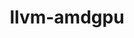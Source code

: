 ---
title: "llvm-amdgpu"
layout: cache
categories: [package, develop]
meta: {"versions": ["5.4.3", "5.5.1", "5.6.1"], "compilers": ["gcc@=11.1.0", "gcc@=11.3.0", "gcc@=11.4.0"], "oss": ["ubuntu20.04", "ubuntu22.04"], "platforms": ["linux"], "targets": ["x86_64_v3"], "stacks": ["data-vis-sdk", "e4s", "gpu-tests", "ml-linux-x86_64-rocm", "root"], "num_specs": 69, "num_specs_by_stack": {"gpu-tests": 10, "e4s": 30, "root": 69, "data-vis-sdk": 11, "ml-linux-x86_64-rocm": 19}}
spec_details: [{"hash": "m532mk6wc3vuzroqkricywumq6qrzg6m", "compiler": "gcc@=11.1.0", "versions": ["5.5.1"], "os": "ubuntu20.04", "platform": "linux", "target": "x86_64_v3", "variants": ["build_system=cmake", "build_type=Release", "generator=ninja", "~ipo", "~link_llvm_dylib", "~llvm_dylib", "~openmp", "patches=a08bbe1,c4750bb", "+rocm-device-libs"], "stacks": ["gpu-tests", "e4s", "root"], "size": "-", "tarball": "https://binaries.spack.io/develop/build_cache/linux-ubuntu20.04-x86_64_v3/gcc-11.1.0/llvm-amdgpu-5.5.1/linux-ubuntu20.04-x86_64_v3-gcc-11.1.0-llvm-amdgpu-5.5.1-m532mk6wc3vuzroqkricywumq6qrzg6m.spack"}, {"hash": "42bht2ay2kpoethled3jw3yaxwvvcjdj", "compiler": "gcc@=11.1.0", "versions": ["5.6.1"], "os": "ubuntu20.04", "platform": "linux", "target": "x86_64_v3", "variants": ["build_system=cmake", "build_type=Release", "generator=ninja", "~ipo", "~link_llvm_dylib", "~llvm_dylib", "~openmp", "patches=a08bbe1,c4750bb,d35aec9", "+rocm-device-libs"], "stacks": ["gpu-tests", "root"], "size": "-", "tarball": "https://binaries.spack.io/develop/build_cache/linux-ubuntu20.04-x86_64_v3/gcc-11.1.0/llvm-amdgpu-5.6.1/linux-ubuntu20.04-x86_64_v3-gcc-11.1.0-llvm-amdgpu-5.6.1-42bht2ay2kpoethled3jw3yaxwvvcjdj.spack"}, {"hash": "hpuwsph666hp727dgwkn4gieo7vbekrg", "compiler": "gcc@=11.1.0", "versions": ["5.6.1"], "os": "ubuntu20.04", "platform": "linux", "target": "x86_64_v3", "variants": ["build_system=cmake", "build_type=Release", "generator=ninja", "~ipo", "~link_llvm_dylib", "~llvm_dylib", "~openmp", "patches=a08bbe1,b66529f,d35aec9", "+rocm-device-libs"], "stacks": ["gpu-tests", "root"], "size": "-", "tarball": "https://binaries.spack.io/develop/build_cache/linux-ubuntu20.04-x86_64_v3/gcc-11.1.0/llvm-amdgpu-5.6.1/linux-ubuntu20.04-x86_64_v3-gcc-11.1.0-llvm-amdgpu-5.6.1-hpuwsph666hp727dgwkn4gieo7vbekrg.spack"}, {"hash": "dscj5kbzlniusegcqe5tihuzlkscbxbl", "compiler": "gcc@=11.1.0", "versions": ["5.6.1"], "os": "ubuntu20.04", "platform": "linux", "target": "x86_64_v3", "variants": ["build_system=cmake", "build_type=Release", "generator=ninja", "~ipo", "~link_llvm_dylib", "~llvm_dylib", "~openmp", "patches=a08bbe1,c4750bb,d35aec9", "+rocm-device-libs"], "stacks": ["gpu-tests", "root"], "size": "-", "tarball": "https://binaries.spack.io/develop/build_cache/linux-ubuntu20.04-x86_64_v3/gcc-11.1.0/llvm-amdgpu-5.6.1/linux-ubuntu20.04-x86_64_v3-gcc-11.1.0-llvm-amdgpu-5.6.1-dscj5kbzlniusegcqe5tihuzlkscbxbl.spack"}, {"hash": "rsndz4h5vfkhn7rldplde2n5diudk3v2", "compiler": "gcc@=11.1.0", "versions": ["5.6.1"], "os": "ubuntu20.04", "platform": "linux", "target": "x86_64_v3", "variants": ["build_system=cmake", "build_type=Release", "generator=ninja", "~ipo", "~link_llvm_dylib", "~llvm_dylib", "~openmp", "patches=a08bbe1,c4750bb,d35aec9", "+rocm-device-libs"], "stacks": ["gpu-tests", "root"], "size": "-", "tarball": "https://binaries.spack.io/develop/build_cache/linux-ubuntu20.04-x86_64_v3/gcc-11.1.0/llvm-amdgpu-5.6.1/linux-ubuntu20.04-x86_64_v3-gcc-11.1.0-llvm-amdgpu-5.6.1-rsndz4h5vfkhn7rldplde2n5diudk3v2.spack"}, {"hash": "pgwgzqvhahfedhsehtahvk6yqd37x3uj", "compiler": "gcc@=11.1.0", "versions": ["5.6.1"], "os": "ubuntu20.04", "platform": "linux", "target": "x86_64_v3", "variants": ["build_system=cmake", "build_type=Release", "generator=ninja", "~ipo", "~link_llvm_dylib", "~llvm_dylib", "~openmp", "patches=a08bbe1,c4750bb,d35aec9", "+rocm-device-libs"], "stacks": ["gpu-tests", "root"], "size": "-", "tarball": "https://binaries.spack.io/develop/build_cache/linux-ubuntu20.04-x86_64_v3/gcc-11.1.0/llvm-amdgpu-5.6.1/linux-ubuntu20.04-x86_64_v3-gcc-11.1.0-llvm-amdgpu-5.6.1-pgwgzqvhahfedhsehtahvk6yqd37x3uj.spack"}, {"hash": "pxfi7sde3pzmo5hb52axklnd7gg37oet", "compiler": "gcc@=11.1.0", "versions": ["5.4.3"], "os": "ubuntu20.04", "platform": "linux", "target": "x86_64_v3", "variants": ["build_system=cmake", "build_type=Release", "generator=ninja", "~ipo", "~link_llvm_dylib", "~llvm_dylib", "~openmp", "patches=a08bbe1", "+rocm-device-libs"], "stacks": ["e4s", "root"], "size": "-", "tarball": "https://binaries.spack.io/develop/build_cache/linux-ubuntu20.04-x86_64_v3/gcc-11.1.0/llvm-amdgpu-5.4.3/linux-ubuntu20.04-x86_64_v3-gcc-11.1.0-llvm-amdgpu-5.4.3-pxfi7sde3pzmo5hb52axklnd7gg37oet.spack"}, {"hash": "k65fgptz6m2x3wubqtomngjemgpdpw25", "compiler": "gcc@=11.1.0", "versions": ["5.6.1"], "os": "ubuntu20.04", "platform": "linux", "target": "x86_64_v3", "variants": ["build_system=cmake", "build_type=Release", "generator=ninja", "~ipo", "~link_llvm_dylib", "~llvm_dylib", "~openmp", "patches=a08bbe1,b66529f,d35aec9", "+rocm-device-libs"], "stacks": ["gpu-tests", "root"], "size": "-", "tarball": "https://binaries.spack.io/develop/build_cache/linux-ubuntu20.04-x86_64_v3/gcc-11.1.0/llvm-amdgpu-5.6.1/linux-ubuntu20.04-x86_64_v3-gcc-11.1.0-llvm-amdgpu-5.6.1-k65fgptz6m2x3wubqtomngjemgpdpw25.spack"}, {"hash": "hddko5gufopvde275wkm544jd3iam2jr", "compiler": "gcc@=11.1.0", "versions": ["5.6.1"], "os": "ubuntu20.04", "platform": "linux", "target": "x86_64_v3", "variants": ["build_system=cmake", "build_type=Release", "generator=ninja", "~ipo", "~link_llvm_dylib", "~llvm_dylib", "~openmp", "patches=a08bbe1,b66529f,d35aec9", "+rocm-device-libs"], "stacks": ["gpu-tests", "root"], "size": "-", "tarball": "https://binaries.spack.io/develop/build_cache/linux-ubuntu20.04-x86_64_v3/gcc-11.1.0/llvm-amdgpu-5.6.1/linux-ubuntu20.04-x86_64_v3-gcc-11.1.0-llvm-amdgpu-5.6.1-hddko5gufopvde275wkm544jd3iam2jr.spack"}, {"hash": "2qk7u5tzvptawvuhzyo7htafrijrsarh", "compiler": "gcc@=11.1.0", "versions": ["5.6.1"], "os": "ubuntu20.04", "platform": "linux", "target": "x86_64_v3", "variants": ["build_system=cmake", "build_type=Release", "generator=ninja", "~ipo", "~link_llvm_dylib", "~llvm_dylib", "~openmp", "patches=a08bbe1,c4750bb,d35aec9", "+rocm-device-libs"], "stacks": ["gpu-tests", "root"], "size": "-", "tarball": "https://binaries.spack.io/develop/build_cache/linux-ubuntu20.04-x86_64_v3/gcc-11.1.0/llvm-amdgpu-5.6.1/linux-ubuntu20.04-x86_64_v3-gcc-11.1.0-llvm-amdgpu-5.6.1-2qk7u5tzvptawvuhzyo7htafrijrsarh.spack"}, {"hash": "dr7wroj5ridrjpqu55oj2eh5teprfqte", "compiler": "gcc@=11.1.0", "versions": ["5.6.1"], "os": "ubuntu20.04", "platform": "linux", "target": "x86_64_v3", "variants": ["build_system=cmake", "build_type=Release", "generator=ninja", "~ipo", "~link_llvm_dylib", "~llvm_dylib", "~openmp", "patches=a08bbe1,c4750bb,d35aec9", "+rocm-device-libs"], "stacks": ["gpu-tests", "root"], "size": "-", "tarball": "https://binaries.spack.io/develop/build_cache/linux-ubuntu20.04-x86_64_v3/gcc-11.1.0/llvm-amdgpu-5.6.1/linux-ubuntu20.04-x86_64_v3-gcc-11.1.0-llvm-amdgpu-5.6.1-dr7wroj5ridrjpqu55oj2eh5teprfqte.spack"}, {"hash": "sbsy22p7hohkvm4ldcwakjjzyzj4vnhc", "compiler": "gcc@=11.1.0", "versions": ["5.6.1"], "os": "ubuntu20.04", "platform": "linux", "target": "x86_64_v3", "variants": ["build_system=cmake", "build_type=Release", "generator=ninja", "~ipo", "~link_llvm_dylib", "~llvm_dylib", "~openmp", "patches=a08bbe1,c4750bb,d35aec9", "+rocm-device-libs"], "stacks": ["data-vis-sdk", "root"], "size": "-", "tarball": "https://binaries.spack.io/develop/build_cache/linux-ubuntu20.04-x86_64_v3/gcc-11.1.0/llvm-amdgpu-5.6.1/linux-ubuntu20.04-x86_64_v3-gcc-11.1.0-llvm-amdgpu-5.6.1-sbsy22p7hohkvm4ldcwakjjzyzj4vnhc.spack"}, {"hash": "3rlqotokvqya2l3sniuj4om7vcxxdpnn", "compiler": "gcc@=11.1.0", "versions": ["5.6.1"], "os": "ubuntu20.04", "platform": "linux", "target": "x86_64_v3", "variants": ["build_system=cmake", "build_type=Release", "generator=ninja", "~ipo", "~link_llvm_dylib", "~llvm_dylib", "~openmp", "patches=a08bbe1,c4750bb,d35aec9", "+rocm-device-libs"], "stacks": ["data-vis-sdk", "root"], "size": "-", "tarball": "https://binaries.spack.io/develop/build_cache/linux-ubuntu20.04-x86_64_v3/gcc-11.1.0/llvm-amdgpu-5.6.1/linux-ubuntu20.04-x86_64_v3-gcc-11.1.0-llvm-amdgpu-5.6.1-3rlqotokvqya2l3sniuj4om7vcxxdpnn.spack"}, {"hash": "j3z5hyqo7ysuknwkkjvwh57j4xmixx35", "compiler": "gcc@=11.1.0", "versions": ["5.6.1"], "os": "ubuntu20.04", "platform": "linux", "target": "x86_64_v3", "variants": ["build_system=cmake", "build_type=Release", "generator=ninja", "~ipo", "~link_llvm_dylib", "~llvm_dylib", "~openmp", "patches=a08bbe1,c4750bb,d35aec9", "+rocm-device-libs"], "stacks": ["data-vis-sdk", "root"], "size": "-", "tarball": "https://binaries.spack.io/develop/build_cache/linux-ubuntu20.04-x86_64_v3/gcc-11.1.0/llvm-amdgpu-5.6.1/linux-ubuntu20.04-x86_64_v3-gcc-11.1.0-llvm-amdgpu-5.6.1-j3z5hyqo7ysuknwkkjvwh57j4xmixx35.spack"}, {"hash": "tw2j3se22244hhbx3kuzesqgtvdzuqoz", "compiler": "gcc@=11.1.0", "versions": ["5.6.1"], "os": "ubuntu20.04", "platform": "linux", "target": "x86_64_v3", "variants": ["build_system=cmake", "build_type=Release", "generator=ninja", "~ipo", "~link_llvm_dylib", "~llvm_dylib", "~openmp", "patches=a08bbe1,c4750bb,d35aec9", "+rocm-device-libs"], "stacks": ["data-vis-sdk", "root"], "size": "-", "tarball": "https://binaries.spack.io/develop/build_cache/linux-ubuntu20.04-x86_64_v3/gcc-11.1.0/llvm-amdgpu-5.6.1/linux-ubuntu20.04-x86_64_v3-gcc-11.1.0-llvm-amdgpu-5.6.1-tw2j3se22244hhbx3kuzesqgtvdzuqoz.spack"}, {"hash": "zla6vfwnyl3r3c3uuxht5xarkrqnzksh", "compiler": "gcc@=11.1.0", "versions": ["5.6.1"], "os": "ubuntu20.04", "platform": "linux", "target": "x86_64_v3", "variants": ["build_system=cmake", "build_type=Release", "generator=ninja", "~ipo", "~link_llvm_dylib", "~llvm_dylib", "~openmp", "patches=a08bbe1,b66529f,d35aec9", "+rocm-device-libs"], "stacks": ["data-vis-sdk", "root"], "size": "-", "tarball": "https://binaries.spack.io/develop/build_cache/linux-ubuntu20.04-x86_64_v3/gcc-11.1.0/llvm-amdgpu-5.6.1/linux-ubuntu20.04-x86_64_v3-gcc-11.1.0-llvm-amdgpu-5.6.1-zla6vfwnyl3r3c3uuxht5xarkrqnzksh.spack"}, {"hash": "fhshn7iy6zc5cdvywucgdzqbdsvtofeb", "compiler": "gcc@=11.1.0", "versions": ["5.5.1"], "os": "ubuntu20.04", "platform": "linux", "target": "x86_64_v3", "variants": ["build_system=cmake", "build_type=Release", "generator=ninja", "~ipo", "~link_llvm_dylib", "~llvm_dylib", "~openmp", "patches=a08bbe1,c4750bb", "+rocm-device-libs"], "stacks": ["data-vis-sdk", "root"], "size": "-", "tarball": "https://binaries.spack.io/develop/build_cache/linux-ubuntu20.04-x86_64_v3/gcc-11.1.0/llvm-amdgpu-5.5.1/linux-ubuntu20.04-x86_64_v3-gcc-11.1.0-llvm-amdgpu-5.5.1-fhshn7iy6zc5cdvywucgdzqbdsvtofeb.spack"}, {"hash": "k4hdeuk2al3jtc2z4xzzdm3e3emix4a2", "compiler": "gcc@=11.1.0", "versions": ["5.6.1"], "os": "ubuntu20.04", "platform": "linux", "target": "x86_64_v3", "variants": ["build_system=cmake", "build_type=Release", "generator=ninja", "~ipo", "~link_llvm_dylib", "~llvm_dylib", "~openmp", "patches=a08bbe1,b66529f,d35aec9", "+rocm-device-libs"], "stacks": ["data-vis-sdk", "root"], "size": "-", "tarball": "https://binaries.spack.io/develop/build_cache/linux-ubuntu20.04-x86_64_v3/gcc-11.1.0/llvm-amdgpu-5.6.1/linux-ubuntu20.04-x86_64_v3-gcc-11.1.0-llvm-amdgpu-5.6.1-k4hdeuk2al3jtc2z4xzzdm3e3emix4a2.spack"}, {"hash": "ugtvn3nw5f5ubjfluomridz5luhicmeq", "compiler": "gcc@=11.1.0", "versions": ["5.6.1"], "os": "ubuntu20.04", "platform": "linux", "target": "x86_64_v3", "variants": ["build_system=cmake", "build_type=Release", "generator=ninja", "~ipo", "~link_llvm_dylib", "~llvm_dylib", "~openmp", "patches=a08bbe1,c4750bb,d35aec9", "+rocm-device-libs"], "stacks": ["data-vis-sdk", "root"], "size": "-", "tarball": "https://binaries.spack.io/develop/build_cache/linux-ubuntu20.04-x86_64_v3/gcc-11.1.0/llvm-amdgpu-5.6.1/linux-ubuntu20.04-x86_64_v3-gcc-11.1.0-llvm-amdgpu-5.6.1-ugtvn3nw5f5ubjfluomridz5luhicmeq.spack"}, {"hash": "xgh3y75fs2zpcveligs55scntd33zvx5", "compiler": "gcc@=11.1.0", "versions": ["5.6.1"], "os": "ubuntu20.04", "platform": "linux", "target": "x86_64_v3", "variants": ["build_system=cmake", "build_type=Release", "generator=ninja", "~ipo", "~link_llvm_dylib", "~llvm_dylib", "~openmp", "patches=a08bbe1,c4750bb,d35aec9", "+rocm-device-libs"], "stacks": ["data-vis-sdk", "root"], "size": "-", "tarball": "https://binaries.spack.io/develop/build_cache/linux-ubuntu20.04-x86_64_v3/gcc-11.1.0/llvm-amdgpu-5.6.1/linux-ubuntu20.04-x86_64_v3-gcc-11.1.0-llvm-amdgpu-5.6.1-xgh3y75fs2zpcveligs55scntd33zvx5.spack"}, {"hash": "llw3bwulxcac7kofjpgyazb4x4nycvrf", "compiler": "gcc@=11.1.0", "versions": ["5.6.1"], "os": "ubuntu20.04", "platform": "linux", "target": "x86_64_v3", "variants": ["build_system=cmake", "build_type=Release", "generator=ninja", "~ipo", "~link_llvm_dylib", "~llvm_dylib", "~openmp", "patches=a08bbe1,b66529f,d35aec9", "+rocm-device-libs"], "stacks": ["data-vis-sdk", "root"], "size": "-", "tarball": "https://binaries.spack.io/develop/build_cache/linux-ubuntu20.04-x86_64_v3/gcc-11.1.0/llvm-amdgpu-5.6.1/linux-ubuntu20.04-x86_64_v3-gcc-11.1.0-llvm-amdgpu-5.6.1-llw3bwulxcac7kofjpgyazb4x4nycvrf.spack"}, {"hash": "2m6s753i2ifd7oox4jnwrb2zfyt5saht", "compiler": "gcc@=11.1.0", "versions": ["5.6.1"], "os": "ubuntu20.04", "platform": "linux", "target": "x86_64_v3", "variants": ["build_system=cmake", "build_type=Release", "generator=ninja", "~ipo", "~link_llvm_dylib", "~llvm_dylib", "~openmp", "patches=a08bbe1,c4750bb,d35aec9", "+rocm-device-libs"], "stacks": ["data-vis-sdk", "root"], "size": "-", "tarball": "https://binaries.spack.io/develop/build_cache/linux-ubuntu20.04-x86_64_v3/gcc-11.1.0/llvm-amdgpu-5.6.1/linux-ubuntu20.04-x86_64_v3-gcc-11.1.0-llvm-amdgpu-5.6.1-2m6s753i2ifd7oox4jnwrb2zfyt5saht.spack"}, {"hash": "didbom4uumggctg62n2yy3ld6ykvjh66", "compiler": "gcc@=11.4.0", "versions": ["5.6.1"], "os": "ubuntu20.04", "platform": "linux", "target": "x86_64_v3", "variants": ["build_system=cmake", "build_type=Release", "generator=ninja", "~ipo", "~link_llvm_dylib", "~llvm_dylib", "~openmp", "patches=a08bbe1,b66529f,d35aec9", "+rocm-device-libs"], "stacks": ["e4s", "root"], "size": "-", "tarball": "https://binaries.spack.io/develop/build_cache/linux-ubuntu20.04-x86_64_v3/gcc-11.4.0/llvm-amdgpu-5.6.1/linux-ubuntu20.04-x86_64_v3-gcc-11.4.0-llvm-amdgpu-5.6.1-didbom4uumggctg62n2yy3ld6ykvjh66.spack"}, {"hash": "nrbi2536uma7vs3jj2ehxhokqx6bdnkc", "compiler": "gcc@=11.4.0", "versions": ["5.6.1"], "os": "ubuntu20.04", "platform": "linux", "target": "x86_64_v3", "variants": ["build_system=cmake", "build_type=Release", "generator=ninja", "~ipo", "~link_llvm_dylib", "~llvm_dylib", "~openmp", "patches=a08bbe1,c4750bb,d35aec9", "+rocm-device-libs"], "stacks": ["e4s", "root"], "size": "-", "tarball": "https://binaries.spack.io/develop/build_cache/linux-ubuntu20.04-x86_64_v3/gcc-11.4.0/llvm-amdgpu-5.6.1/linux-ubuntu20.04-x86_64_v3-gcc-11.4.0-llvm-amdgpu-5.6.1-nrbi2536uma7vs3jj2ehxhokqx6bdnkc.spack"}, {"hash": "v6ogfrnjyxnjpzjisrujzktcutubechc", "compiler": "gcc@=11.4.0", "versions": ["5.6.1"], "os": "ubuntu20.04", "platform": "linux", "target": "x86_64_v3", "variants": ["build_system=cmake", "build_type=Release", "generator=ninja", "~ipo", "~link_llvm_dylib", "~llvm_dylib", "~openmp", "patches=a08bbe1,c4750bb,d35aec9", "+rocm-device-libs"], "stacks": ["e4s", "root"], "size": "-", "tarball": "https://binaries.spack.io/develop/build_cache/linux-ubuntu20.04-x86_64_v3/gcc-11.4.0/llvm-amdgpu-5.6.1/linux-ubuntu20.04-x86_64_v3-gcc-11.4.0-llvm-amdgpu-5.6.1-v6ogfrnjyxnjpzjisrujzktcutubechc.spack"}, {"hash": "tte7sllpkd3exqwrvvguqzta75moenv5", "compiler": "gcc@=11.4.0", "versions": ["5.6.1"], "os": "ubuntu20.04", "platform": "linux", "target": "x86_64_v3", "variants": ["build_system=cmake", "build_type=Release", "generator=ninja", "~ipo", "~link_llvm_dylib", "~llvm_dylib", "~openmp", "patches=a08bbe1,b66529f,d35aec9", "+rocm-device-libs"], "stacks": ["e4s", "root"], "size": "-", "tarball": "https://binaries.spack.io/develop/build_cache/linux-ubuntu20.04-x86_64_v3/gcc-11.4.0/llvm-amdgpu-5.6.1/linux-ubuntu20.04-x86_64_v3-gcc-11.4.0-llvm-amdgpu-5.6.1-tte7sllpkd3exqwrvvguqzta75moenv5.spack"}, {"hash": "blqvatozfeofhxeigmuhjbu6xpqtzt2h", "compiler": "gcc@=11.4.0", "versions": ["5.6.1"], "os": "ubuntu20.04", "platform": "linux", "target": "x86_64_v3", "variants": ["build_system=cmake", "build_type=Release", "generator=ninja", "~ipo", "~link_llvm_dylib", "~llvm_dylib", "~openmp", "patches=a08bbe1,c4750bb,d35aec9", "+rocm-device-libs"], "stacks": ["e4s", "root"], "size": "-", "tarball": "https://binaries.spack.io/develop/build_cache/linux-ubuntu20.04-x86_64_v3/gcc-11.4.0/llvm-amdgpu-5.6.1/linux-ubuntu20.04-x86_64_v3-gcc-11.4.0-llvm-amdgpu-5.6.1-blqvatozfeofhxeigmuhjbu6xpqtzt2h.spack"}, {"hash": "gnsqs7k5plhmssgxhadra2wzlighhhot", "compiler": "gcc@=11.4.0", "versions": ["5.6.1"], "os": "ubuntu20.04", "platform": "linux", "target": "x86_64_v3", "variants": ["build_system=cmake", "build_type=Release", "generator=ninja", "~ipo", "~link_llvm_dylib", "~llvm_dylib", "~openmp", "patches=a08bbe1,c4750bb,d35aec9", "+rocm-device-libs"], "stacks": ["e4s", "root"], "size": "-", "tarball": "https://binaries.spack.io/develop/build_cache/linux-ubuntu20.04-x86_64_v3/gcc-11.4.0/llvm-amdgpu-5.6.1/linux-ubuntu20.04-x86_64_v3-gcc-11.4.0-llvm-amdgpu-5.6.1-gnsqs7k5plhmssgxhadra2wzlighhhot.spack"}, {"hash": "fnuwyr337lcwticw2isyzne4biyqrfaz", "compiler": "gcc@=11.4.0", "versions": ["5.6.1"], "os": "ubuntu20.04", "platform": "linux", "target": "x86_64_v3", "variants": ["build_system=cmake", "build_type=Release", "generator=ninja", "~ipo", "~link_llvm_dylib", "~llvm_dylib", "~openmp", "patches=a08bbe1,b66529f,d35aec9", "+rocm-device-libs"], "stacks": ["e4s", "root"], "size": "-", "tarball": "https://binaries.spack.io/develop/build_cache/linux-ubuntu20.04-x86_64_v3/gcc-11.4.0/llvm-amdgpu-5.6.1/linux-ubuntu20.04-x86_64_v3-gcc-11.4.0-llvm-amdgpu-5.6.1-fnuwyr337lcwticw2isyzne4biyqrfaz.spack"}, {"hash": "g5dpwdhye3ja4aql7j543jwdksfrzrgs", "compiler": "gcc@=11.4.0", "versions": ["5.6.1"], "os": "ubuntu20.04", "platform": "linux", "target": "x86_64_v3", "variants": ["build_system=cmake", "build_type=Release", "generator=ninja", "~ipo", "~link_llvm_dylib", "~llvm_dylib", "~openmp", "patches=a08bbe1,c4750bb,d35aec9", "+rocm-device-libs"], "stacks": ["e4s", "root"], "size": "-", "tarball": "https://binaries.spack.io/develop/build_cache/linux-ubuntu20.04-x86_64_v3/gcc-11.4.0/llvm-amdgpu-5.6.1/linux-ubuntu20.04-x86_64_v3-gcc-11.4.0-llvm-amdgpu-5.6.1-g5dpwdhye3ja4aql7j543jwdksfrzrgs.spack"}, {"hash": "ntxtk42xcionkfadhiooyvc45neoutva", "compiler": "gcc@=11.4.0", "versions": ["5.6.1"], "os": "ubuntu20.04", "platform": "linux", "target": "x86_64_v3", "variants": ["build_system=cmake", "build_type=Release", "generator=ninja", "~ipo", "~link_llvm_dylib", "~llvm_dylib", "~openmp", "patches=a08bbe1,c4750bb,d35aec9", "+rocm-device-libs"], "stacks": ["e4s", "root"], "size": "-", "tarball": "https://binaries.spack.io/develop/build_cache/linux-ubuntu20.04-x86_64_v3/gcc-11.4.0/llvm-amdgpu-5.6.1/linux-ubuntu20.04-x86_64_v3-gcc-11.4.0-llvm-amdgpu-5.6.1-ntxtk42xcionkfadhiooyvc45neoutva.spack"}, {"hash": "qjeyntv4r77m43k4bsvxtcijyamoxbuw", "compiler": "gcc@=11.4.0", "versions": ["5.4.3"], "os": "ubuntu20.04", "platform": "linux", "target": "x86_64_v3", "variants": ["build_system=cmake", "build_type=Release", "generator=ninja", "~ipo", "~link_llvm_dylib", "~llvm_dylib", "~openmp", "patches=a08bbe1", "+rocm-device-libs"], "stacks": ["e4s", "root"], "size": "-", "tarball": "https://binaries.spack.io/develop/build_cache/linux-ubuntu20.04-x86_64_v3/gcc-11.4.0/llvm-amdgpu-5.4.3/linux-ubuntu20.04-x86_64_v3-gcc-11.4.0-llvm-amdgpu-5.4.3-qjeyntv4r77m43k4bsvxtcijyamoxbuw.spack"}, {"hash": "6rmoxld6xrpt7ty7pggrt3ihlzmoeg7c", "compiler": "gcc@=11.4.0", "versions": ["5.4.3"], "os": "ubuntu20.04", "platform": "linux", "target": "x86_64_v3", "variants": ["build_system=cmake", "build_type=Release", "generator=ninja", "~ipo", "~link_llvm_dylib", "~llvm_dylib", "~openmp", "patches=a08bbe1", "+rocm-device-libs"], "stacks": ["e4s", "root"], "size": "-", "tarball": "https://binaries.spack.io/develop/build_cache/linux-ubuntu20.04-x86_64_v3/gcc-11.4.0/llvm-amdgpu-5.4.3/linux-ubuntu20.04-x86_64_v3-gcc-11.4.0-llvm-amdgpu-5.4.3-6rmoxld6xrpt7ty7pggrt3ihlzmoeg7c.spack"}, {"hash": "d5lt6clrnfgon275zg5226y4tvc5ofxh", "compiler": "gcc@=11.4.0", "versions": ["5.4.3"], "os": "ubuntu20.04", "platform": "linux", "target": "x86_64_v3", "variants": ["build_system=cmake", "build_type=Release", "generator=ninja", "~ipo", "~link_llvm_dylib", "~llvm_dylib", "~openmp", "patches=a08bbe1", "+rocm-device-libs"], "stacks": ["e4s", "root"], "size": "-", "tarball": "https://binaries.spack.io/develop/build_cache/linux-ubuntu20.04-x86_64_v3/gcc-11.4.0/llvm-amdgpu-5.4.3/linux-ubuntu20.04-x86_64_v3-gcc-11.4.0-llvm-amdgpu-5.4.3-d5lt6clrnfgon275zg5226y4tvc5ofxh.spack"}, {"hash": "rnfzer5igrpfptnkkgvvdumpkxzihaqm", "compiler": "gcc@=11.4.0", "versions": ["5.4.3"], "os": "ubuntu20.04", "platform": "linux", "target": "x86_64_v3", "variants": ["build_system=cmake", "build_type=Release", "generator=ninja", "~ipo", "~link_llvm_dylib", "~llvm_dylib", "~openmp", "patches=a08bbe1", "+rocm-device-libs"], "stacks": ["e4s", "root"], "size": "-", "tarball": "https://binaries.spack.io/develop/build_cache/linux-ubuntu20.04-x86_64_v3/gcc-11.4.0/llvm-amdgpu-5.4.3/linux-ubuntu20.04-x86_64_v3-gcc-11.4.0-llvm-amdgpu-5.4.3-rnfzer5igrpfptnkkgvvdumpkxzihaqm.spack"}, {"hash": "xn6ks4j3fa4o3fbicpqm37l4jwsxbori", "compiler": "gcc@=11.4.0", "versions": ["5.4.3"], "os": "ubuntu20.04", "platform": "linux", "target": "x86_64_v3", "variants": ["build_system=cmake", "build_type=Release", "generator=ninja", "~ipo", "~link_llvm_dylib", "~llvm_dylib", "~openmp", "patches=a08bbe1", "+rocm-device-libs"], "stacks": ["e4s", "root"], "size": "-", "tarball": "https://binaries.spack.io/develop/build_cache/linux-ubuntu20.04-x86_64_v3/gcc-11.4.0/llvm-amdgpu-5.4.3/linux-ubuntu20.04-x86_64_v3-gcc-11.4.0-llvm-amdgpu-5.4.3-xn6ks4j3fa4o3fbicpqm37l4jwsxbori.spack"}, {"hash": "y2cocpugfv3sp4wbdm7324s6x7zc3lle", "compiler": "gcc@=11.4.0", "versions": ["5.4.3"], "os": "ubuntu20.04", "platform": "linux", "target": "x86_64_v3", "variants": ["build_system=cmake", "build_type=Release", "generator=ninja", "~ipo", "~link_llvm_dylib", "~llvm_dylib", "~openmp", "patches=a08bbe1", "+rocm-device-libs"], "stacks": ["e4s", "root"], "size": "-", "tarball": "https://binaries.spack.io/develop/build_cache/linux-ubuntu20.04-x86_64_v3/gcc-11.4.0/llvm-amdgpu-5.4.3/linux-ubuntu20.04-x86_64_v3-gcc-11.4.0-llvm-amdgpu-5.4.3-y2cocpugfv3sp4wbdm7324s6x7zc3lle.spack"}, {"hash": "zfxlmirkslo2ykjo4jw64eqesf46t52p", "compiler": "gcc@=11.4.0", "versions": ["5.4.3"], "os": "ubuntu20.04", "platform": "linux", "target": "x86_64_v3", "variants": ["build_system=cmake", "build_type=Release", "generator=ninja", "~ipo", "~link_llvm_dylib", "~llvm_dylib", "~openmp", "patches=a08bbe1", "+rocm-device-libs"], "stacks": ["e4s", "root"], "size": "-", "tarball": "https://binaries.spack.io/develop/build_cache/linux-ubuntu20.04-x86_64_v3/gcc-11.4.0/llvm-amdgpu-5.4.3/linux-ubuntu20.04-x86_64_v3-gcc-11.4.0-llvm-amdgpu-5.4.3-zfxlmirkslo2ykjo4jw64eqesf46t52p.spack"}, {"hash": "su7nrvo4jmd4xemovtswevxlrcdvp64t", "compiler": "gcc@=11.4.0", "versions": ["5.5.1"], "os": "ubuntu20.04", "platform": "linux", "target": "x86_64_v3", "variants": ["build_system=cmake", "build_type=Release", "generator=ninja", "~ipo", "~link_llvm_dylib", "~llvm_dylib", "~openmp", "patches=a08bbe1,c4750bb", "+rocm-device-libs"], "stacks": ["e4s", "root"], "size": "-", "tarball": "https://binaries.spack.io/develop/build_cache/linux-ubuntu20.04-x86_64_v3/gcc-11.4.0/llvm-amdgpu-5.5.1/linux-ubuntu20.04-x86_64_v3-gcc-11.4.0-llvm-amdgpu-5.5.1-su7nrvo4jmd4xemovtswevxlrcdvp64t.spack"}, {"hash": "kw7sesmnflscpie64sjkqod3k5y4c7vv", "compiler": "gcc@=11.4.0", "versions": ["5.4.3"], "os": "ubuntu20.04", "platform": "linux", "target": "x86_64_v3", "variants": ["build_system=cmake", "build_type=Release", "generator=ninja", "~ipo", "~link_llvm_dylib", "~llvm_dylib", "~openmp", "patches=a08bbe1", "+rocm-device-libs"], "stacks": ["e4s", "root"], "size": "-", "tarball": "https://binaries.spack.io/develop/build_cache/linux-ubuntu20.04-x86_64_v3/gcc-11.4.0/llvm-amdgpu-5.4.3/linux-ubuntu20.04-x86_64_v3-gcc-11.4.0-llvm-amdgpu-5.4.3-kw7sesmnflscpie64sjkqod3k5y4c7vv.spack"}, {"hash": "msaehlzpbicu6eqrwa77w27oez43mkpe", "compiler": "gcc@=11.4.0", "versions": ["5.5.1"], "os": "ubuntu20.04", "platform": "linux", "target": "x86_64_v3", "variants": ["build_system=cmake", "build_type=Release", "generator=ninja", "~ipo", "~link_llvm_dylib", "~llvm_dylib", "~openmp", "patches=a08bbe1,b66529f", "+rocm-device-libs"], "stacks": ["e4s", "root"], "size": "-", "tarball": "https://binaries.spack.io/develop/build_cache/linux-ubuntu20.04-x86_64_v3/gcc-11.4.0/llvm-amdgpu-5.5.1/linux-ubuntu20.04-x86_64_v3-gcc-11.4.0-llvm-amdgpu-5.5.1-msaehlzpbicu6eqrwa77w27oez43mkpe.spack"}, {"hash": "s7fc6h7k3klqumyfj3mbeabb7heif6ae", "compiler": "gcc@=11.4.0", "versions": ["5.5.1"], "os": "ubuntu20.04", "platform": "linux", "target": "x86_64_v3", "variants": ["build_system=cmake", "build_type=Release", "generator=ninja", "~ipo", "~link_llvm_dylib", "~llvm_dylib", "~openmp", "patches=a08bbe1,b66529f", "+rocm-device-libs"], "stacks": ["e4s", "root"], "size": "-", "tarball": "https://binaries.spack.io/develop/build_cache/linux-ubuntu20.04-x86_64_v3/gcc-11.4.0/llvm-amdgpu-5.5.1/linux-ubuntu20.04-x86_64_v3-gcc-11.4.0-llvm-amdgpu-5.5.1-s7fc6h7k3klqumyfj3mbeabb7heif6ae.spack"}, {"hash": "7gw5uxmr5z7rrmeq5pz2vojwbwxge62q", "compiler": "gcc@=11.4.0", "versions": ["5.5.1"], "os": "ubuntu20.04", "platform": "linux", "target": "x86_64_v3", "variants": ["build_system=cmake", "build_type=Release", "generator=ninja", "~ipo", "~link_llvm_dylib", "~llvm_dylib", "~openmp", "patches=a08bbe1,c4750bb", "+rocm-device-libs"], "stacks": ["e4s", "root"], "size": "-", "tarball": "https://binaries.spack.io/develop/build_cache/linux-ubuntu20.04-x86_64_v3/gcc-11.4.0/llvm-amdgpu-5.5.1/linux-ubuntu20.04-x86_64_v3-gcc-11.4.0-llvm-amdgpu-5.5.1-7gw5uxmr5z7rrmeq5pz2vojwbwxge62q.spack"}, {"hash": "6psb4s2y4ehuxftstfvy7tmelva6woa7", "compiler": "gcc@=11.4.0", "versions": ["5.5.1"], "os": "ubuntu20.04", "platform": "linux", "target": "x86_64_v3", "variants": ["build_system=cmake", "build_type=Release", "generator=ninja", "~ipo", "~link_llvm_dylib", "~llvm_dylib", "~openmp", "patches=a08bbe1,c4750bb", "+rocm-device-libs"], "stacks": ["e4s", "root"], "size": "-", "tarball": "https://binaries.spack.io/develop/build_cache/linux-ubuntu20.04-x86_64_v3/gcc-11.4.0/llvm-amdgpu-5.5.1/linux-ubuntu20.04-x86_64_v3-gcc-11.4.0-llvm-amdgpu-5.5.1-6psb4s2y4ehuxftstfvy7tmelva6woa7.spack"}, {"hash": "e6fb7a7v2mraodfti64siqjea5y7vm5e", "compiler": "gcc@=11.4.0", "versions": ["5.4.3"], "os": "ubuntu20.04", "platform": "linux", "target": "x86_64_v3", "variants": ["build_system=cmake", "build_type=Release", "generator=ninja", "~ipo", "~link_llvm_dylib", "~llvm_dylib", "~openmp", "patches=a08bbe1", "+rocm-device-libs"], "stacks": ["e4s", "root"], "size": "-", "tarball": "https://binaries.spack.io/develop/build_cache/linux-ubuntu20.04-x86_64_v3/gcc-11.4.0/llvm-amdgpu-5.4.3/linux-ubuntu20.04-x86_64_v3-gcc-11.4.0-llvm-amdgpu-5.4.3-e6fb7a7v2mraodfti64siqjea5y7vm5e.spack"}, {"hash": "o5vqkxn3hdxb5qsv2mb2av4pwqb35x3v", "compiler": "gcc@=11.4.0", "versions": ["5.5.1"], "os": "ubuntu20.04", "platform": "linux", "target": "x86_64_v3", "variants": ["build_system=cmake", "build_type=Release", "generator=ninja", "~ipo", "~link_llvm_dylib", "~llvm_dylib", "~openmp", "patches=a08bbe1,c4750bb", "+rocm-device-libs"], "stacks": ["e4s", "root"], "size": "-", "tarball": "https://binaries.spack.io/develop/build_cache/linux-ubuntu20.04-x86_64_v3/gcc-11.4.0/llvm-amdgpu-5.5.1/linux-ubuntu20.04-x86_64_v3-gcc-11.4.0-llvm-amdgpu-5.5.1-o5vqkxn3hdxb5qsv2mb2av4pwqb35x3v.spack"}, {"hash": "smtqmay3kmdazeeczqrvqzxebx6mp75n", "compiler": "gcc@=11.4.0", "versions": ["5.5.1"], "os": "ubuntu20.04", "platform": "linux", "target": "x86_64_v3", "variants": ["build_system=cmake", "build_type=Release", "generator=ninja", "~ipo", "~link_llvm_dylib", "~llvm_dylib", "~openmp", "patches=a08bbe1,c4750bb", "+rocm-device-libs"], "stacks": ["e4s", "root"], "size": "-", "tarball": "https://binaries.spack.io/develop/build_cache/linux-ubuntu20.04-x86_64_v3/gcc-11.4.0/llvm-amdgpu-5.5.1/linux-ubuntu20.04-x86_64_v3-gcc-11.4.0-llvm-amdgpu-5.5.1-smtqmay3kmdazeeczqrvqzxebx6mp75n.spack"}, {"hash": "g24upvxz6ysdxxgx3iux5z5vna732nai", "compiler": "gcc@=11.4.0", "versions": ["5.5.1"], "os": "ubuntu20.04", "platform": "linux", "target": "x86_64_v3", "variants": ["build_system=cmake", "build_type=Release", "generator=ninja", "~ipo", "~link_llvm_dylib", "~llvm_dylib", "~openmp", "patches=a08bbe1,c4750bb", "+rocm-device-libs"], "stacks": ["e4s", "root"], "size": "-", "tarball": "https://binaries.spack.io/develop/build_cache/linux-ubuntu20.04-x86_64_v3/gcc-11.4.0/llvm-amdgpu-5.5.1/linux-ubuntu20.04-x86_64_v3-gcc-11.4.0-llvm-amdgpu-5.5.1-g24upvxz6ysdxxgx3iux5z5vna732nai.spack"}, {"hash": "aakmt3tq63yfu3owbv7bktywa56xmarg", "compiler": "gcc@=11.4.0", "versions": ["5.5.1"], "os": "ubuntu20.04", "platform": "linux", "target": "x86_64_v3", "variants": ["build_system=cmake", "build_type=Release", "generator=ninja", "~ipo", "~link_llvm_dylib", "~llvm_dylib", "~openmp", "patches=a08bbe1,c4750bb", "+rocm-device-libs"], "stacks": ["e4s", "root"], "size": "-", "tarball": "https://binaries.spack.io/develop/build_cache/linux-ubuntu20.04-x86_64_v3/gcc-11.4.0/llvm-amdgpu-5.5.1/linux-ubuntu20.04-x86_64_v3-gcc-11.4.0-llvm-amdgpu-5.5.1-aakmt3tq63yfu3owbv7bktywa56xmarg.spack"}, {"hash": "62vtaxecwbrnjxszgihvxztkusj2exjt", "compiler": "gcc@=11.4.0", "versions": ["5.5.1"], "os": "ubuntu20.04", "platform": "linux", "target": "x86_64_v3", "variants": ["build_system=cmake", "build_type=Release", "generator=ninja", "~ipo", "~link_llvm_dylib", "~llvm_dylib", "~openmp", "patches=a08bbe1,b66529f", "+rocm-device-libs"], "stacks": ["e4s", "root"], "size": "-", "tarball": "https://binaries.spack.io/develop/build_cache/linux-ubuntu20.04-x86_64_v3/gcc-11.4.0/llvm-amdgpu-5.5.1/linux-ubuntu20.04-x86_64_v3-gcc-11.4.0-llvm-amdgpu-5.5.1-62vtaxecwbrnjxszgihvxztkusj2exjt.spack"}, {"hash": "7mztikb44ct2kuy3bl4mq6afiyq2p77a", "compiler": "gcc@=11.3.0", "versions": ["5.6.1"], "os": "ubuntu22.04", "platform": "linux", "target": "x86_64_v3", "variants": ["build_system=cmake", "build_type=Release", "generator=ninja", "~ipo", "~link_llvm_dylib", "~llvm_dylib", "~openmp", "patches=a08bbe1,c4750bb,d35aec9", "+rocm-device-libs"], "stacks": ["ml-linux-x86_64-rocm", "root"], "size": "-", "tarball": "https://binaries.spack.io/develop/build_cache/linux-ubuntu22.04-x86_64_v3/gcc-11.3.0/llvm-amdgpu-5.6.1/linux-ubuntu22.04-x86_64_v3-gcc-11.3.0-llvm-amdgpu-5.6.1-7mztikb44ct2kuy3bl4mq6afiyq2p77a.spack"}, {"hash": "3mvivxzueqw7wpegj3lt7oxo5yqny3dr", "compiler": "gcc@=11.3.0", "versions": ["5.6.1"], "os": "ubuntu22.04", "platform": "linux", "target": "x86_64_v3", "variants": ["build_system=cmake", "build_type=Release", "generator=ninja", "~ipo", "~link_llvm_dylib", "~llvm_dylib", "~openmp", "patches=a08bbe1,b66529f,d35aec9", "+rocm-device-libs"], "stacks": ["ml-linux-x86_64-rocm", "root"], "size": "-", "tarball": "https://binaries.spack.io/develop/build_cache/linux-ubuntu22.04-x86_64_v3/gcc-11.3.0/llvm-amdgpu-5.6.1/linux-ubuntu22.04-x86_64_v3-gcc-11.3.0-llvm-amdgpu-5.6.1-3mvivxzueqw7wpegj3lt7oxo5yqny3dr.spack"}, {"hash": "6ysn4anafowtaoajdjpd4hun7kw3etll", "compiler": "gcc@=11.3.0", "versions": ["5.6.1"], "os": "ubuntu22.04", "platform": "linux", "target": "x86_64_v3", "variants": ["build_system=cmake", "build_type=Release", "generator=ninja", "~ipo", "~link_llvm_dylib", "~llvm_dylib", "~openmp", "patches=a08bbe1,c4750bb,d35aec9", "+rocm-device-libs"], "stacks": ["ml-linux-x86_64-rocm", "root"], "size": "-", "tarball": "https://binaries.spack.io/develop/build_cache/linux-ubuntu22.04-x86_64_v3/gcc-11.3.0/llvm-amdgpu-5.6.1/linux-ubuntu22.04-x86_64_v3-gcc-11.3.0-llvm-amdgpu-5.6.1-6ysn4anafowtaoajdjpd4hun7kw3etll.spack"}, {"hash": "7izbsbfasgpojigjzokajx6qx5gwuc6o", "compiler": "gcc@=11.3.0", "versions": ["5.6.1"], "os": "ubuntu22.04", "platform": "linux", "target": "x86_64_v3", "variants": ["build_system=cmake", "build_type=Release", "generator=ninja", "~ipo", "~link_llvm_dylib", "~llvm_dylib", "~openmp", "patches=a08bbe1,c4750bb,d35aec9", "+rocm-device-libs"], "stacks": ["ml-linux-x86_64-rocm", "root"], "size": "-", "tarball": "https://binaries.spack.io/develop/build_cache/linux-ubuntu22.04-x86_64_v3/gcc-11.3.0/llvm-amdgpu-5.6.1/linux-ubuntu22.04-x86_64_v3-gcc-11.3.0-llvm-amdgpu-5.6.1-7izbsbfasgpojigjzokajx6qx5gwuc6o.spack"}, {"hash": "ktsgeitdiwixkxu6jbqftaypfxgf6wbe", "compiler": "gcc@=11.3.0", "versions": ["5.6.1"], "os": "ubuntu22.04", "platform": "linux", "target": "x86_64_v3", "variants": ["build_system=cmake", "build_type=Release", "generator=ninja", "~ipo", "~link_llvm_dylib", "~llvm_dylib", "~openmp", "patches=a08bbe1,b66529f,d35aec9", "+rocm-device-libs"], "stacks": ["ml-linux-x86_64-rocm", "root"], "size": "-", "tarball": "https://binaries.spack.io/develop/build_cache/linux-ubuntu22.04-x86_64_v3/gcc-11.3.0/llvm-amdgpu-5.6.1/linux-ubuntu22.04-x86_64_v3-gcc-11.3.0-llvm-amdgpu-5.6.1-ktsgeitdiwixkxu6jbqftaypfxgf6wbe.spack"}, {"hash": "xzylr7fswuyryseov7lkegkp7eccmzpi", "compiler": "gcc@=11.3.0", "versions": ["5.6.1"], "os": "ubuntu22.04", "platform": "linux", "target": "x86_64_v3", "variants": ["build_system=cmake", "build_type=Release", "generator=ninja", "~ipo", "~link_llvm_dylib", "~llvm_dylib", "~openmp", "patches=a08bbe1,c4750bb,d35aec9", "+rocm-device-libs"], "stacks": ["ml-linux-x86_64-rocm", "root"], "size": "-", "tarball": "https://binaries.spack.io/develop/build_cache/linux-ubuntu22.04-x86_64_v3/gcc-11.3.0/llvm-amdgpu-5.6.1/linux-ubuntu22.04-x86_64_v3-gcc-11.3.0-llvm-amdgpu-5.6.1-xzylr7fswuyryseov7lkegkp7eccmzpi.spack"}, {"hash": "p2i2xhwqgdf6s7pdbqelxotix6ath6ny", "compiler": "gcc@=11.3.0", "versions": ["5.6.1"], "os": "ubuntu22.04", "platform": "linux", "target": "x86_64_v3", "variants": ["build_system=cmake", "build_type=Release", "generator=ninja", "~ipo", "~link_llvm_dylib", "~llvm_dylib", "~openmp", "patches=a08bbe1,b66529f,d35aec9", "+rocm-device-libs"], "stacks": ["ml-linux-x86_64-rocm", "root"], "size": "-", "tarball": "https://binaries.spack.io/develop/build_cache/linux-ubuntu22.04-x86_64_v3/gcc-11.3.0/llvm-amdgpu-5.6.1/linux-ubuntu22.04-x86_64_v3-gcc-11.3.0-llvm-amdgpu-5.6.1-p2i2xhwqgdf6s7pdbqelxotix6ath6ny.spack"}, {"hash": "zcrern4jlr6m6buaduzh62qiy2j2rlgo", "compiler": "gcc@=11.3.0", "versions": ["5.6.1"], "os": "ubuntu22.04", "platform": "linux", "target": "x86_64_v3", "variants": ["build_system=cmake", "build_type=Release", "generator=ninja", "~ipo", "~link_llvm_dylib", "~llvm_dylib", "~openmp", "patches=a08bbe1,c4750bb,d35aec9", "+rocm-device-libs"], "stacks": ["ml-linux-x86_64-rocm", "root"], "size": "-", "tarball": "https://binaries.spack.io/develop/build_cache/linux-ubuntu22.04-x86_64_v3/gcc-11.3.0/llvm-amdgpu-5.6.1/linux-ubuntu22.04-x86_64_v3-gcc-11.3.0-llvm-amdgpu-5.6.1-zcrern4jlr6m6buaduzh62qiy2j2rlgo.spack"}, {"hash": "poy6cmafuzdt3t3ec7olvhz3j4iyvgjr", "compiler": "gcc@=11.3.0", "versions": ["5.6.1"], "os": "ubuntu22.04", "platform": "linux", "target": "x86_64_v3", "variants": ["build_system=cmake", "build_type=Release", "generator=ninja", "~ipo", "~link_llvm_dylib", "~llvm_dylib", "~openmp", "patches=a08bbe1,b66529f,d35aec9", "+rocm-device-libs"], "stacks": ["ml-linux-x86_64-rocm", "root"], "size": "-", "tarball": "https://binaries.spack.io/develop/build_cache/linux-ubuntu22.04-x86_64_v3/gcc-11.3.0/llvm-amdgpu-5.6.1/linux-ubuntu22.04-x86_64_v3-gcc-11.3.0-llvm-amdgpu-5.6.1-poy6cmafuzdt3t3ec7olvhz3j4iyvgjr.spack"}, {"hash": "lfatkx6rdipk4dmr32oaj7n3fz2q2so3", "compiler": "gcc@=11.3.0", "versions": ["5.6.1"], "os": "ubuntu22.04", "platform": "linux", "target": "x86_64_v3", "variants": ["build_system=cmake", "build_type=Release", "generator=ninja", "~ipo", "~link_llvm_dylib", "~llvm_dylib", "~openmp", "patches=a08bbe1,c4750bb,d35aec9", "+rocm-device-libs"], "stacks": ["ml-linux-x86_64-rocm", "root"], "size": "-", "tarball": "https://binaries.spack.io/develop/build_cache/linux-ubuntu22.04-x86_64_v3/gcc-11.3.0/llvm-amdgpu-5.6.1/linux-ubuntu22.04-x86_64_v3-gcc-11.3.0-llvm-amdgpu-5.6.1-lfatkx6rdipk4dmr32oaj7n3fz2q2so3.spack"}, {"hash": "hitm2r5s4efmdklltv3vyspfetxm2zfr", "compiler": "gcc@=11.3.0", "versions": ["5.6.1"], "os": "ubuntu22.04", "platform": "linux", "target": "x86_64_v3", "variants": ["build_system=cmake", "build_type=Release", "generator=ninja", "~ipo", "~link_llvm_dylib", "~llvm_dylib", "~openmp", "patches=a08bbe1,c4750bb,d35aec9", "+rocm-device-libs"], "stacks": ["ml-linux-x86_64-rocm", "root"], "size": "-", "tarball": "https://binaries.spack.io/develop/build_cache/linux-ubuntu22.04-x86_64_v3/gcc-11.3.0/llvm-amdgpu-5.6.1/linux-ubuntu22.04-x86_64_v3-gcc-11.3.0-llvm-amdgpu-5.6.1-hitm2r5s4efmdklltv3vyspfetxm2zfr.spack"}, {"hash": "p2hkxutjxtath7nxxttvmbygljx5b666", "compiler": "gcc@=11.3.0", "versions": ["5.5.1"], "os": "ubuntu22.04", "platform": "linux", "target": "x86_64_v3", "variants": ["build_system=cmake", "build_type=Release", "generator=ninja", "~ipo", "~link_llvm_dylib", "~llvm_dylib", "~openmp", "patches=a08bbe1,c4750bb", "+rocm-device-libs"], "stacks": ["ml-linux-x86_64-rocm", "root"], "size": "-", "tarball": "https://binaries.spack.io/develop/build_cache/linux-ubuntu22.04-x86_64_v3/gcc-11.3.0/llvm-amdgpu-5.5.1/linux-ubuntu22.04-x86_64_v3-gcc-11.3.0-llvm-amdgpu-5.5.1-p2hkxutjxtath7nxxttvmbygljx5b666.spack"}, {"hash": "ky3tlke7b644bnmddifwiwijlgkcb3xy", "compiler": "gcc@=11.3.0", "versions": ["5.6.1"], "os": "ubuntu22.04", "platform": "linux", "target": "x86_64_v3", "variants": ["build_system=cmake", "build_type=Release", "generator=ninja", "~ipo", "~link_llvm_dylib", "~llvm_dylib", "~openmp", "patches=a08bbe1,b66529f,d35aec9", "+rocm-device-libs"], "stacks": ["ml-linux-x86_64-rocm", "root"], "size": "-", "tarball": "https://binaries.spack.io/develop/build_cache/linux-ubuntu22.04-x86_64_v3/gcc-11.3.0/llvm-amdgpu-5.6.1/linux-ubuntu22.04-x86_64_v3-gcc-11.3.0-llvm-amdgpu-5.6.1-ky3tlke7b644bnmddifwiwijlgkcb3xy.spack"}, {"hash": "nkrq3wkr24xryvlv5gbyuj6eat34ok2u", "compiler": "gcc@=11.3.0", "versions": ["5.6.1"], "os": "ubuntu22.04", "platform": "linux", "target": "x86_64_v3", "variants": ["build_system=cmake", "build_type=Release", "generator=ninja", "~ipo", "~link_llvm_dylib", "~llvm_dylib", "~openmp", "patches=a08bbe1,c4750bb,d35aec9", "+rocm-device-libs"], "stacks": ["ml-linux-x86_64-rocm", "root"], "size": "-", "tarball": "https://binaries.spack.io/develop/build_cache/linux-ubuntu22.04-x86_64_v3/gcc-11.3.0/llvm-amdgpu-5.6.1/linux-ubuntu22.04-x86_64_v3-gcc-11.3.0-llvm-amdgpu-5.6.1-nkrq3wkr24xryvlv5gbyuj6eat34ok2u.spack"}, {"hash": "hqraa2se4tlqbeo73cd73t4oiq564cmp", "compiler": "gcc@=11.3.0", "versions": ["5.6.1"], "os": "ubuntu22.04", "platform": "linux", "target": "x86_64_v3", "variants": ["build_system=cmake", "build_type=Release", "generator=ninja", "~ipo", "~link_llvm_dylib", "~llvm_dylib", "~openmp", "patches=a08bbe1,c4750bb,d35aec9", "+rocm-device-libs"], "stacks": ["ml-linux-x86_64-rocm", "root"], "size": "-", "tarball": "https://binaries.spack.io/develop/build_cache/linux-ubuntu22.04-x86_64_v3/gcc-11.3.0/llvm-amdgpu-5.6.1/linux-ubuntu22.04-x86_64_v3-gcc-11.3.0-llvm-amdgpu-5.6.1-hqraa2se4tlqbeo73cd73t4oiq564cmp.spack"}, {"hash": "42i2eygx5wnco4xonh5bn7pccpnfgebj", "compiler": "gcc@=11.3.0", "versions": ["5.6.1"], "os": "ubuntu22.04", "platform": "linux", "target": "x86_64_v3", "variants": ["build_system=cmake", "build_type=Release", "generator=ninja", "~ipo", "~link_llvm_dylib", "~llvm_dylib", "~openmp", "patches=a08bbe1,b66529f,d35aec9", "+rocm-device-libs"], "stacks": ["ml-linux-x86_64-rocm", "root"], "size": "-", "tarball": "https://binaries.spack.io/develop/build_cache/linux-ubuntu22.04-x86_64_v3/gcc-11.3.0/llvm-amdgpu-5.6.1/linux-ubuntu22.04-x86_64_v3-gcc-11.3.0-llvm-amdgpu-5.6.1-42i2eygx5wnco4xonh5bn7pccpnfgebj.spack"}, {"hash": "rzxun4bpdpk7c22zrmqhi36n6btjc4vk", "compiler": "gcc@=11.3.0", "versions": ["5.6.1"], "os": "ubuntu22.04", "platform": "linux", "target": "x86_64_v3", "variants": ["build_system=cmake", "build_type=Release", "generator=ninja", "~ipo", "~link_llvm_dylib", "~llvm_dylib", "~openmp", "patches=a08bbe1,c4750bb,d35aec9", "+rocm-device-libs"], "stacks": ["ml-linux-x86_64-rocm", "root"], "size": "-", "tarball": "https://binaries.spack.io/develop/build_cache/linux-ubuntu22.04-x86_64_v3/gcc-11.3.0/llvm-amdgpu-5.6.1/linux-ubuntu22.04-x86_64_v3-gcc-11.3.0-llvm-amdgpu-5.6.1-rzxun4bpdpk7c22zrmqhi36n6btjc4vk.spack"}, {"hash": "yfapu7hxp4ctmdgyjwnprwyurmtyh5dl", "compiler": "gcc@=11.3.0", "versions": ["5.6.1"], "os": "ubuntu22.04", "platform": "linux", "target": "x86_64_v3", "variants": ["build_system=cmake", "build_type=Release", "generator=ninja", "~ipo", "~link_llvm_dylib", "~llvm_dylib", "~openmp", "patches=a08bbe1,c4750bb,d35aec9", "+rocm-device-libs"], "stacks": ["ml-linux-x86_64-rocm", "root"], "size": "-", "tarball": "https://binaries.spack.io/develop/build_cache/linux-ubuntu22.04-x86_64_v3/gcc-11.3.0/llvm-amdgpu-5.6.1/linux-ubuntu22.04-x86_64_v3-gcc-11.3.0-llvm-amdgpu-5.6.1-yfapu7hxp4ctmdgyjwnprwyurmtyh5dl.spack"}, {"hash": "t7tbsviqdpnbb23sifbv57mmuedpmmtn", "compiler": "gcc@=11.3.0", "versions": ["5.5.1"], "os": "ubuntu22.04", "platform": "linux", "target": "x86_64_v3", "variants": ["build_system=cmake", "build_type=Release", "generator=ninja", "~ipo", "~link_llvm_dylib", "~llvm_dylib", "~openmp", "patches=a08bbe1,c4750bb", "+rocm-device-libs"], "stacks": ["ml-linux-x86_64-rocm", "root"], "size": "-", "tarball": "https://binaries.spack.io/develop/build_cache/linux-ubuntu22.04-x86_64_v3/gcc-11.3.0/llvm-amdgpu-5.5.1/linux-ubuntu22.04-x86_64_v3-gcc-11.3.0-llvm-amdgpu-5.5.1-t7tbsviqdpnbb23sifbv57mmuedpmmtn.spack"}]
---